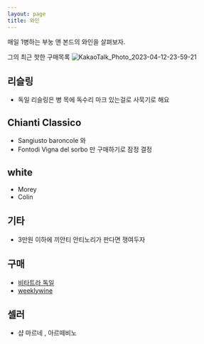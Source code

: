 ```yaml
---
layout: page
title: 와인
---
```


<p class="message">
 매일 1병하는 부눙 앤 본드의 와인을 살펴보자.
</p>

그의 최근 핫한 구매목록
![KakaoTalk_Photo_2023-04-12-23-59-21](https://user-images.githubusercontent.com/12179091/231498622-bb3cbc5b-87cb-482c-9faa-3284ddf32c9c.jpeg)

## 리슬링
* 독일 리슬링은 병 목에 독수리 마크 있는걸로 사묵기로 해요

## Chianti Classico
* Sangiusto baroncole 와
* Fontodi Vigna del sorbo 만 구매하기로 잠정 결정

## white
* Morey
* Colin

## 기타
* 3만원 이하에 끼안티 안티노리가 판다면 쟁여두자

## 구매
* [비타트라 독일](https://www.vitatra.de/product/category/754-755)
* [weeklywine](https://weeklywine.co.kr/)

## 셀러
* 샵 마르네 , 아르떼비노
